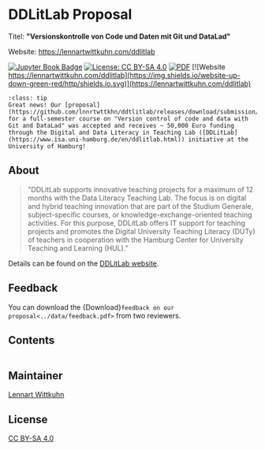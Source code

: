 # DDLitLab Proposal

Titel: **"Versionskontrolle von Code und Daten mit Git und DataLad"**

Website: https://lennartwittkuhn.com/ddlitlab

[![Jupyter Book Badge](https://jupyterbook.org/badge.svg)](https://github.com/lnnrtwttkhn/ddtlitlab)
[![License: CC BY-SA 4.0](https://img.shields.io/badge/License-CC%20BY--SA%204.0-lightgrey.svg)](https://creativecommons.org/licenses/by-sa/4.0/)
[![PDF](https://img.shields.io/badge/Antrag-PDF-<COLOR>.svg)](https://github.com/lnnrtwttkhn/ddtlitlab/releases/download/submission/DDLitLab_Antragsformular_2023_Wittkuhn_Schuck_Git_Unsigned.pdf)
[![Website https://lennartwittkuhn.com/ddlitlab](https://img.shields.io/website-up-down-green-red/http/shields.io.svg)](https://lennartwittkuhn.com/ddlitlab)

```{admonition} Our project receives ~ 50,000 Euro funding from the DDLitLab initiative!
:class: tip
Great news! Our [proposal](https://github.com/lnnrtwttkhn/ddtlitlab/releases/download/submission/DDLitLab_Antragsformular_2023_Wittkuhn_Schuck_Git_Unsigned.pdf) for a full-semester course on "Version control of code and data with Git and DataLad" was accepted and receives ~ 50,000 Euro funding through the Digital and Data Literacy in Teaching Lab ([DDLitLab](https://www.isa.uni-hamburg.de/en/ddlitlab.html)) initiative at the University of Hamburg!
```

## About

> "DDLitLab supports innovative teaching projects for a maximum of 12 months with the Data Literacy Teaching Lab. The focus is on digital and hybrid teaching innovation that are part of the Studium Generale, subject-specific courses, or knowledge-exchange-oriented teaching activities. For this purpose, DDLitLab offers IT support for teaching projects and promotes the Digital University Teaching Literacy (DUTy) of teachers in cooperation with the Hamburg Center for University Teaching and Learning (HUL)."

Details can be found on the [DDLitLab website](https://www.isa.uni-hamburg.de/en/ddlitlab/data-literacy-lehrlabor.html).

## Feedback

You can download the {Download}`feedback on our proposal<../data/feedback.pdf>` from two reviewers.

## Contents

```{tableofcontents}
```

## Maintainer

[Lennart Wittkuhn](mailto:wittkuhn@mpib-berlin.mpg.de)

## License

[CC BY-SA 4.0](https://creativecommons.org/licenses/by-sa/4.0/)

